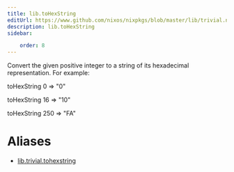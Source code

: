 ```yaml
---
title: lib.toHexString
editUrl: https://www.github.com/nixos/nixpkgs/blob/master/lib/trivial.nix#L632C17
description: lib.toHexString
sidebar:

    order: 8
---
```


Convert the given positive integer to a string of its hexadecimal
representation. For example:

toHexString 0 => "0"

toHexString 16 => "10"

toHexString 250 => "FA"


# Aliases

- [lib.trivial.tohexstring](/nix-doc-comments/reference/lib/trivial/lib-trivial-tohexstring)


